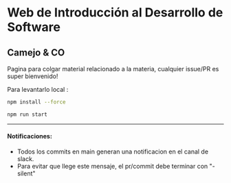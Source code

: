 # Web de Introducción al Desarrollo de Software
## Camejo & CO

Pagina para colgar material relacionado a la materia, cualquier issue/PR es super bienvenido!



Para levantarlo local :

```sh
npm install --force
```

```sh
npm run start
```

-----
#### Notificaciones:
* Todos los commits en main generan una notificacion en el canal de slack.
* Para evitar que llege este mensaje, el pr/commit debe terminar con "-silent"